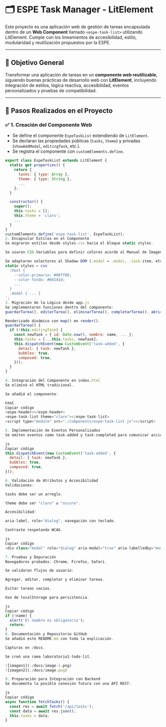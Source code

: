 # 🗂️ ESPE Task Manager - LitElement

Este proyecto es una aplicación web de gestión de tareas encapsulada dentro de un **Web Component** llamado `<espe-task-list>` utilizando LitElement. Cumple con los lineamientos de accesibilidad, estilo, modularidad y reutilización propuestos por la ESPE.

---

## 🎯 Objetivo General

Transformar una aplicación de tareas en un **componente web reutilizable**, siguiendo buenas prácticas de desarrollo web con **LitElement**, incluyendo integración de estilos, lógica reactiva, accesibilidad, eventos personalizados y pruebas de compatibilidad.

---

## 🔧 Pasos Realizados en el Proyecto

### ✅ 1. Creación del Componente Web

- Se define el componente `EspeTaskList` extendiendo de `LitElement`.
- Se declaran las propiedades públicas (`tasks`, `theme`) y privadas (`showAddModal`, `editingTask`, etc.).
- Se registra el componente con `customElements.define`.

```js
export class EspeTaskList extends LitElement {
  static get properties() {
    return {
      tasks: { type: Array },
      theme: { type: String },
      ...
    };
  }

  constructor() {
    super();
    this.tasks = [];
    this.theme = 'claro';
    ...
  }
}
customElements.define('espe-task-list', EspeTaskList);
2. Encapsular Estilos en el Componente
Se migraron estilos desde styles.css hacia el bloque static styles.

Se usaron CSS Variables para definir colores acorde al Manual de Imagen ESPE.

Se adaptaron selectores al Shadow DOM (.modal → .modal, .task-item, etc).
static styles = css`
  :host {
    --color-primario: #00ff88;
    --color-fondo: #0d1d1d;
    ...
  }
  .modal { ... }
`;
3. Migración de la Lógica desde app.js
Se implementaron funciones dentro del componente:
guardarTarea(), editarTarea(), eliminarTarea(), completarTarea(), abrirModalDetalles(), cerrarModales(), etc.

Renderizado dinámico con map() en render().
guardarTarea() {
  if (!this.editingTask) {
    const newTask = { id: Date.now(), nombre: name, ... };
    this.tasks = [...this.tasks, newTask];
    this.dispatchEvent(new CustomEvent('task-added', {
      detail: { task: newTask },
      bubbles: true,
      composed: true,
    }));
  }
}

4. Integración del Componente en index.html
Se eliminó el HTML tradicional.

Se añadió el componente:

html
Copiar código
<espe-header></espe-header>
<espe-task-list theme="claro"></espe-task-list>
<script type="module" src="./components/espe-task-list.js"></script>

5. Implementación de Eventos Personalizados
Se emiten eventos como task-added y task-completed para comunicar acciones al exterior.

js
Copiar código
this.dispatchEvent(new CustomEvent('task-added', {
  detail: { task: newTask },
  bubbles: true,
  composed: true,
}));

6. Validación de Atributos y Accesibilidad
Validaciones:

tasks debe ser un arreglo.

theme debe ser "claro" u "oscuro".

Accesibilidad:

aria-label, role="dialog", navegación con teclado.

Contraste respetando WCAG.

js
Copiar código
<div class="modal" role="dialog" aria-modal="true" aria-labelledby="modal-title">

7. Pruebas y Depuración
Navegadores probados: Chrome, Firefox, Safari.

Se validaron flujos de usuario:

Agregar, editar, completar y eliminar tareas.

Evitar tareas vacías.

Uso de localStorage para persistencia.

js
Copiar código
if (!name) {
  alert('El nombre es obligatorio');
  return;
}
8. Documentación y Repositorio GitHub
Se añadió este README.md con toda la explicación.

Capturas en /docs.

Se creó una rama laboratorio1-todo-lit.

![imagen1](./docs/image-1.png)
![imagen2](./docs/image.png)

9. Preparación para Integración con Backend
Se documenta la posible conexión futura con una API REST:

js
Copiar código
async function fetchTasks() {
  const res = await fetch('/api/tasks');
  const data = await res.json();
  this.tasks = data;
}